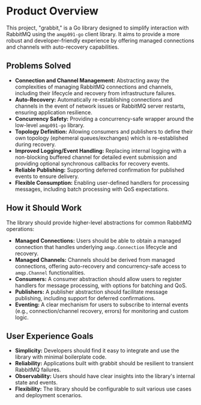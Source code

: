 # Product Overview

This project, "grabbit," is a Go library designed to simplify interaction with RabbitMQ using the `amqp091-go` client library. It aims to provide a more robust and developer-friendly experience by offering managed connections and channels with auto-recovery capabilities.

## Problems Solved

- **Connection and Channel Management:** Abstracting away the complexities of managing RabbitMQ connections and channels, including their lifecycle and recovery from infrastructure failures.
- **Auto-Recovery:** Automatically re-establishing connections and channels in the event of network issues or RabbitMQ server restarts, ensuring application resilience.
- **Concurrency Safety:** Providing a concurrency-safe wrapper around the low-level `amqp091-go` library.
- **Topology Definition:** Allowing consumers and publishers to define their own topology (ephemeral queues/exchanges) which is re-established during recovery.
- **Improved Logging/Event Handling:** Replacing internal logging with a non-blocking buffered channel for detailed event submission and providing optional synchronous callbacks for recovery events.
- **Reliable Publishing:** Supporting deferred confirmation for published events to ensure delivery.
- **Flexible Consumption:** Enabling user-defined handlers for processing messages, including batch processing with QoS expectations.

## How it Should Work

The library should provide higher-level abstractions for common RabbitMQ operations:

- **Managed Connections:** Users should be able to obtain a managed connection that handles underlying `amqp.Connection` lifecycle and recovery.
- **Managed Channels:** Channels should be derived from managed connections, offering auto-recovery and concurrency-safe access to `amqp.Channel` functionalities.
- **Consumers:** A consumer abstraction should allow users to register handlers for message processing, with options for batching and QoS.
- **Publishers:** A publisher abstraction should facilitate message publishing, including support for deferred confirmations.
- **Eventing:** A clear mechanism for users to subscribe to internal events (e.g., connection/channel recovery, errors) for monitoring and custom logic.

## User Experience Goals

- **Simplicity:** Developers should find it easy to integrate and use the library with minimal boilerplate code.
- **Reliability:** Applications built with grabbit should be resilient to transient RabbitMQ failures.
- **Observability:** Users should have clear insights into the library's internal state and events.
- **Flexibility:** The library should be configurable to suit various use cases and deployment scenarios.